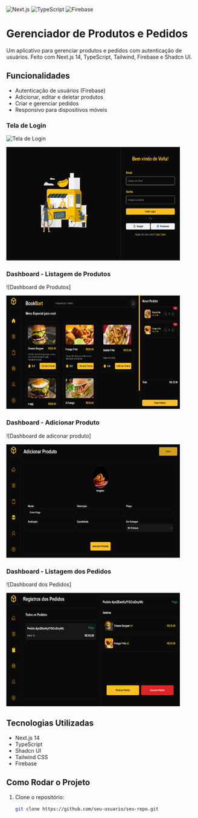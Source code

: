 ![Next.js](https://img.shields.io/badge/Next.js-14.0.0-blue)
![TypeScript](https://img.shields.io/badge/TypeScript-4.8.4-blue)
![Firebase](https://img.shields.io/badge/Firebase-9.0.0-orange)

# Gerenciador de Produtos e Pedidos

Um aplicativo para gerenciar produtos e pedidos com autenticação de usuários. Feito com Next.js 14, TypeScript, Tailwind, Firebase e Shadcn UI.

## Funcionalidades
- Autenticação de usuários (Firebase)
- Adicionar, editar e deletar produtos
- Criar e gerenciar pedidos
- Responsivo para dispositivos móveis

### Tela de Login
![Tela de Login](./screenshots/login.png)
<p aling="center">
   <img width="460" height="300" src="./public/to_readme/screenshot0.png">
</p>

### Dashboard - Listagem de Produtos
![Dashboard de Produtos]
<p aling="center">
   <img width="460" height="300" src="./public/to_readme/screenshots1.png">
</p>

### Dashboard - Adicionar Produto
![Dashboard de adiconar produto]
<p aling="center">
   <img width="460" height="300" src="./public/to_readme/screenshot4.png">
</p>

### Dashboard - Listagem dos Pedidos
![Dashboard dos Pedidos]
<p aling="center">
   <img width="460" height="300" src="./public/to_readme/screenshot3.png">
</p>

## Tecnologias Utilizadas
- Next.js 14
- TypeScript
- Shadcn UI
- Tailwind CSS
- Firebase

## Como Rodar o Projeto

1. Clone o repositório:
   ```bash
   git clone https://github.com/seu-usuario/seu-repo.git
